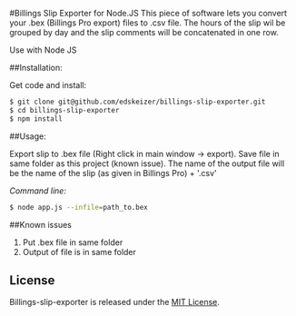 #Billings Slip Exporter for Node.JS
This piece of software lets you convert your .bex (Billings Pro export) files to .csv file. The hours of the slip wil be grouped by day and the slip comments will be concatenated in one row. 

Use with Node JS

##Installation:

Get code and install:

```bash
$ git clone git@github.com/edskeizer/billings-slip-exporter.git
$ cd billings-slip-exporter
$ npm install
```

##Usage:

Export slip to .bex file (Right click in main window -> export). Save file in same folder as this project (known issue). The name of the output file will be the name of the slip (as given in Billings Pro) + '.csv'

*Command line:*

```bash
$ node app.js --infile=path_to.bex
```

##Known issues

1. Put .bex file in same folder
2. Output of file is in same folder

## License

Billings-slip-exporter is released under the [MIT License](http://www.opensource.org/licenses/MIT).
